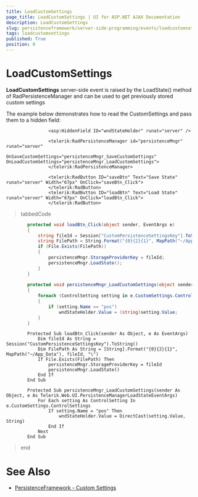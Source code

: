 ```yaml
---
title: LoadCustomSettings
page_title: LoadCustomSettings | UI for ASP.NET AJAX Documentation
description: LoadCustomSettings
slug: persistenceframework/server-side-programming/events/loadcustomsettings
tags: loadcustomsettings
published: True
position: 0
---
```


# LoadCustomSettings



__LoadCustomSettings__ server-side event is raised by the LoadState() method of RadPersistenceManager and can be used to	get previously stored custom settings

The example below demonstrates how to read the CustomSettings and pass them to a hidden field:

````ASPNET
				<asp:HiddenField ID="wndStateHolder" runat="server" />
	
				<telerik:RadPersistenceManager id="persistenceMngr" runat="server"
					OnSaveCustomSettings="persistenceMngr_SaveCustomSettings" OnLoadCustomSettings="persistenceMngr_LoadCustomSettings">
				</telerik:RadPersistenceManager>
	
				<telerik:RadButton ID="saveBtn" Text="Save State" runat="server" Width="67px" OnClick="saveBtn_Click">
				</telerik:RadButton>
				<telerik:RadButton ID="loadBtn" Text="Load State" runat="server" Width="67px" OnClick="loadBtn_Click">
				</telerik:RadButton>
````



>tabbedCode

````C#
		protected void loadBtn_Click(object sender, EventArgs e)
		{
			string fileId = Session["CustomPersistenceSettingsKey"].ToString();
			string FilePath = String.Format("{0}{2}{1}", MapPath("~/App_Data"), fileId, "\\");
			if (File.Exists(FilePath))
			{
				persistenceMngr.StorageProviderKey = fileId;
				persistenceMngr.LoadState();
			}
		}
	
		protected void persistenceMngr_LoadCustomSettings(object sender, Telerik.Web.UI.PersistenceManagerLoadStateEventArgs e)
		{
			foreach (ControlSetting setting in e.CustomSettings.ControlSettings)
			{
				if (setting.Name == "pos")
					wndStateHolder.Value = (string)setting.Value;
			}
		}
````



````VB.NET
		Protected Sub loadBtn_Click(sender As Object, e As EventArgs)
			Dim fileId As String = Session("CustomPersistenceSettingsKey").ToString()
			Dim FilePath As String = [String].Format("{0}{2}{1}", MapPath("~/App_Data"), fileId, "\")
			If File.Exists(FilePath) Then
				persistenceMngr.StorageProviderKey = fileId
				persistenceMngr.LoadState()
			End If
		End Sub
	
		Protected Sub persistenceMngr_LoadCustomSettings(sender As Object, e As Telerik.Web.UI.PersistenceManagerLoadStateEventArgs)
			For Each setting As ControlSetting In e.CustomSettings.ControlSettings
				If setting.Name = "pos" Then
					wndStateHolder.Value = DirectCast(setting.Value, String)
				End If
			Next
		End Sub
````


>end

# See Also

 * [PersistenceFramework - Custom Settings](http://demos.telerik.com/aspnet-ajax/persistenceframework/examples/customsettings/defaultcs.aspx)
